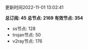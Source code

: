 更新时间2022-11-01 13:02:41

**总订阅: 45**
**总节点: 2169**
**有效节点: 354**
- ss节点: 128
- trojan节点: 50
- v2ray节点: 176
